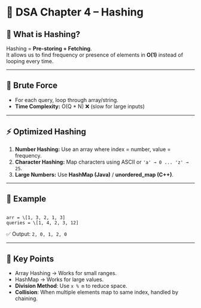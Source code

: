 # 📘 DSA Chapter 4 – Hashing

## 🔹 What is Hashing?
Hashing = **Pre-storing + Fetching**.  
It allows us to find frequency or presence of elements in **O(1)** instead of looping every time.

---

## 🐌 Brute Force
- For each query, loop through array/string.  
- **Time Complexity:** O(Q * N) ❌ (slow for large inputs)

---

## ⚡ Optimized Hashing
1. **Number Hashing:** Use an array where index = number, value = frequency.  
2. **Character Hashing:** Map characters using ASCII or `'a' → 0 ... 'z' → 25`.  
3. **Large Numbers:** Use **HashMap (Java)** / **unordered_map (C++)**.

---

## 📝 Example
```

arr = \[1, 3, 2, 1, 3]
queries = \[1, 4, 2, 3, 12]

```
✅ Output: `2, 0, 1, 2, 0`

---

## 🔑 Key Points
- Array Hashing → Works for small ranges.  
- HashMap → Works for large values.  
- **Division Method**: Use `x % m` to reduce space.  
- **Collision**: When multiple elements map to same index, handled by chaining.  